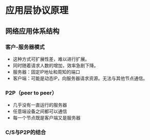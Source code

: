 # 应用层协议原理
## 网络应用体系结构
### 客户-服务器模式
- 这种方式可扩展性差，难以进行扩展。
- 同时随着请求人数的增加，效率急剧下降。
- 服务器：固定IP地址和周知的端口
- 客户端：可能是动态IP，向服务器请求资源。无法与其他节点通信。

### P2P（peer to peer）
- 几乎没有一直运行的服务器
- 任意端设备之间都可以通信
- 每一个节点既是客户端又是服务器

### C/S与P2P的结合


